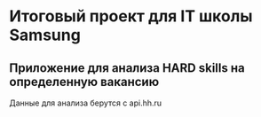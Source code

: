 # Итоговый проект для IT школы Samsung

## Приложение для анализа HARD skills на определенную вакансию

Данные для анализа берутся с api.hh.ru

